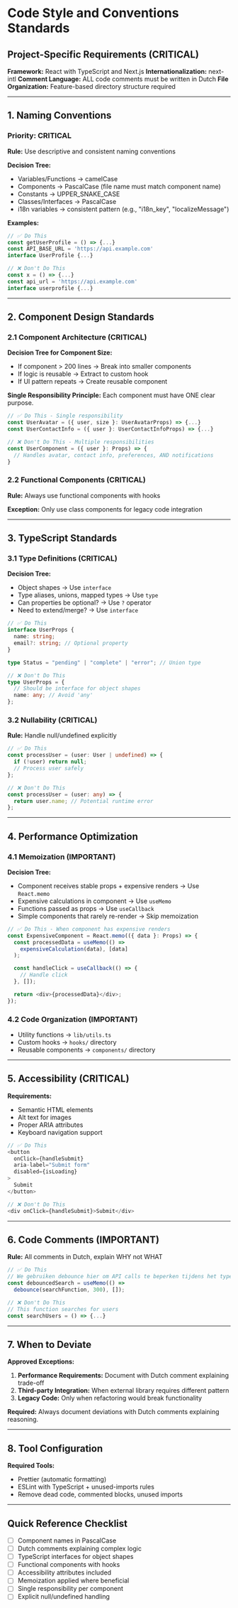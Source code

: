 # Code Style and Conventions Standards

## Project-Specific Requirements (CRITICAL)

**Framework:** React with TypeScript and Next.js
**Internationalization:** next-intl
**Comment Language:** ALL code comments must be written in Dutch
**File Organization:** Feature-based directory structure required

---

## 1. Naming Conventions

### Priority: CRITICAL

**Rule:** Use descriptive and consistent naming conventions

**Decision Tree:**

- Variables/Functions → camelCase
- Components → PascalCase (file name must match component name)
- Constants → UPPER_SNAKE_CASE
- Classes/Interfaces → PascalCase
- i18n variables → consistent pattern (e.g., "i18n_key", "localizeMessage")

**Examples:**

```typescript
// ✅ Do This
const getUserProfile = () => {...}
const API_BASE_URL = 'https://api.example.com'
interface UserProfile {...}

// ❌ Don't Do This
const x = () => {...}
const api_url = 'https://api.example.com'
interface userprofile {...}
```

---

## 2. Component Design Standards

### 2.1 Component Architecture (CRITICAL)

**Decision Tree for Component Size:**

- If component > 200 lines → Break into smaller components
- If logic is reusable → Extract to custom hook
- If UI pattern repeats → Create reusable component

**Single Responsibility Principle:**
Each component must have ONE clear purpose.

```typescript
// ✅ Do This - Single responsibility
const UserAvatar = ({ user, size }: UserAvatarProps) => {...}
const UserContactInfo = ({ user }: UserContactInfoProps) => {...}

// ❌ Don't Do This - Multiple responsibilities
const UserComponent = ({ user }: Props) => {
  // Handles avatar, contact info, preferences, AND notifications
}
```

### 2.2 Functional Components (CRITICAL)

**Rule:** Always use functional components with hooks

**Exception:** Only use class components for legacy code integration

---

## 3. TypeScript Standards

### 3.1 Type Definitions (CRITICAL)

**Decision Tree:**

- Object shapes → Use `interface`
- Type aliases, unions, mapped types → Use `type`
- Can properties be optional? → Use `?` operator
- Need to extend/merge? → Use `interface`

```typescript
// ✅ Do This
interface UserProps {
  name: string;
  email?: string; // Optional property
}

type Status = "pending" | "complete" | "error"; // Union type

// ❌ Don't Do This
type UserProps = {
  // Should be interface for object shapes
  name: any; // Avoid 'any'
};
```

### 3.2 Nullability (CRITICAL)

**Rule:** Handle null/undefined explicitly

```typescript
// ✅ Do This
const processUser = (user: User | undefined) => {
  if (!user) return null;
  // Process user safely
};

// ❌ Don't Do This
const processUser = (user: any) => {
  return user.name; // Potential runtime error
};
```

---

## 4. Performance Optimization

### 4.1 Memoization (IMPORTANT)

**Decision Tree:**

- Component receives stable props + expensive renders → Use `React.memo`
- Expensive calculations in component → Use `useMemo`
- Functions passed as props → Use `useCallback`
- Simple components that rarely re-render → Skip memoization

```typescript
// ✅ Do This - When component has expensive renders
const ExpensiveComponent = React.memo(({ data }: Props) => {
  const processedData = useMemo(() =>
    expensiveCalculation(data), [data]
  );

  const handleClick = useCallback(() => {
    // Handle click
  }, []);

  return <div>{processedData}</div>;
});
```

### 4.2 Code Organization (IMPORTANT)

- Utility functions → `lib/utils.ts`
- Custom hooks → `hooks/` directory
- Reusable components → `components/` directory

---

## 5. Accessibility (CRITICAL)

**Requirements:**

- Semantic HTML elements
- Alt text for images
- Proper ARIA attributes
- Keyboard navigation support

```typescript
// ✅ Do This
<button
  onClick={handleSubmit}
  aria-label="Submit form"
  disabled={isLoading}
>
  Submit
</button>

// ❌ Don't Do This
<div onClick={handleSubmit}>Submit</div>
```

---

## 6. Code Comments (IMPORTANT)

**Rule:** All comments in Dutch, explain WHY not WHAT

```typescript
// ✅ Do This
// We gebruiken debounce hier om API calls te beperken tijdens het typen
const debouncedSearch = useMemo(() =>
  debounce(searchFunction, 300), []);

// ❌ Don't Do This
// This function searches for users
const searchUsers = () => {...}
```

---

## 7. When to Deviate

**Approved Exceptions:**

1. **Performance Requirements:** Document with Dutch comment explaining trade-off
2. **Third-party Integration:** When external library requires different pattern
3. **Legacy Code:** Only when refactoring would break functionality

**Required:** Always document deviations with Dutch comments explaining reasoning.

---

## 8. Tool Configuration

**Required Tools:**

- Prettier (automatic formatting)
- ESLint with TypeScript + unused-imports rules
- Remove dead code, commented blocks, unused imports

---

## Quick Reference Checklist

- [ ] Component names in PascalCase
- [ ] Dutch comments explaining complex logic
- [ ] TypeScript interfaces for object shapes
- [ ] Functional components with hooks
- [ ] Accessibility attributes included
- [ ] Memoization applied where beneficial
- [ ] Single responsibility per component
- [ ] Explicit null/undefined handling
